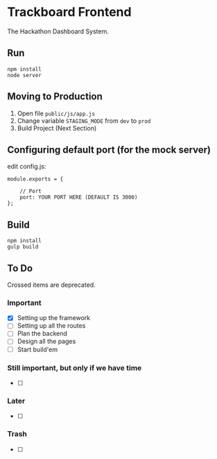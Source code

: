 # Trackboard Frontend
The Hackathon Dashboard System.

## Run
    npm install
    node server

## Moving to Production
1. Open file `public/js/app.js`
2. Change variable `STAGING_MODE` from `dev` to `prod`
3. Build Project (Next Section)

## Configuring default port (for the mock server)
edit config.js:

    module.exports = {

        // Port
        port: YOUR PORT HERE (DEFAULT IS 3000)
    };

## Build
    npm install
    gulp build

## To Do
Crossed items are deprecated.

### Important
- [x] Setting up the framework
- [ ] Setting up all the routes
- [ ] Plan the backend
- [ ] Design all the pages
- [ ] Start build'em

### Still important, but only if we have time
- [ ]

### Later
- [ ]

### Trash
- [ ]
